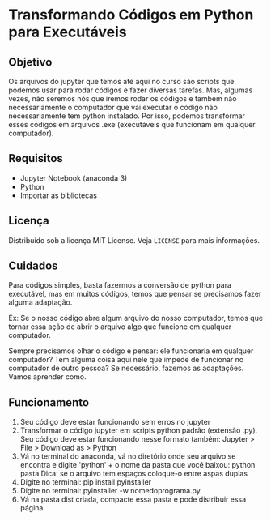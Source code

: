 # Transformando Códigos em Python para Executáveis
## Objetivo
Os arquivos do jupyter que temos até aqui no curso são scripts que podemos usar para rodar códigos e fazer diversas tarefas.
Mas, algumas vezes, não seremos nós que iremos rodar os códigos e também não necessariamente o computador que vai executar o código não necessariamente tem python instalado.
Por isso, podemos transformar esses códigos em arquivos .exe (executáveis que funcionam em qualquer computador).

## Requisitos 
- Jupyter Notebook (anaconda 3)
- Python
- Importar as bibliotecas 

## Licença
Distribuido sob a licença MIT License. Veja `LICENSE` para mais informações.

## Cuidados
Para códigos simples, basta fazermos a conversão de python para executável, mas em muitos códigos, temos que pensar se precisamos fazer alguma adaptação.

Ex: Se o nosso código abre algum arquivo do nosso computador, temos que tornar essa ação de abrir o arquivo algo que funcione em qualquer computador.

Sempre precisamos olhar o código e pensar: ele funcionaria em qualquer computador? Tem alguma coisa aqui nele que impede de funcionar no computador de outro pessoa? Se necessário, fazemos as adaptações. Vamos aprender como.

## Funcionamento
1) Seu código deve estar funcionando sem erros no jupyter
2) Transformar o código jupyter em scripts python padrão (extensão .py). Seu código deve estar funcionando nesse formato também: Jupyter > File > Download as > Python
3) Vá no terminal do anaconda, vá no diretório onde seu arquivo se encontra e digite 'python' + o nome da pasta que você baixou: python pasta
Dica: se o arquivo tem espaços coloque-o entre aspas duplas
4) Digite no terminal: pip install pyinstaller
5) Digite no terminal: pyinstaller -w nomedoprograma.py
6) Vá na pasta dist criada, compacte essa pasta e pode distribuir essa página
